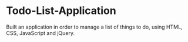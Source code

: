 # Todo-List-Application
Built an application in order to manage a list of things to do, using HTML, CSS, JavaScript and jQuery. 

